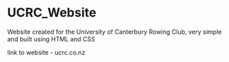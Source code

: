 # UCRC_Website
Website created for the University of Canterbury Rowing Club, very simple and built using HTML and CSS

link to website - ucrc.co.nz

